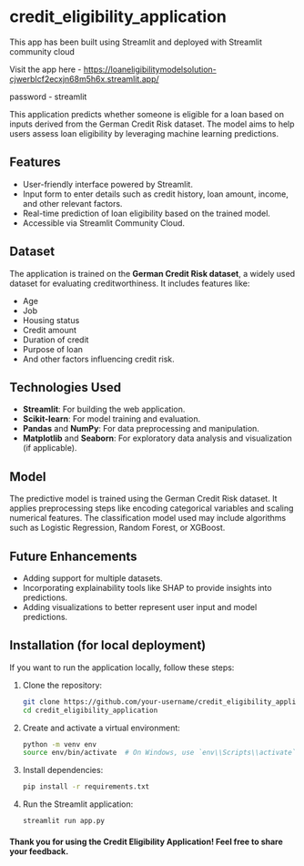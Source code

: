 # credit_eligibility_application
This app has been built using Streamlit and deployed with Streamlit community cloud

Visit the app here - https://loaneligibilitymodelsolution-cjwerblcf2ecxjn68m5h6x.streamlit.app/

password - streamlit

This application predicts whether someone is eligible for a loan based on inputs derived from the German Credit Risk dataset. The model aims to help users assess loan eligibility by leveraging machine learning predictions.

## Features
- User-friendly interface powered by Streamlit.
- Input form to enter details such as credit history, loan amount, income, and other relevant factors.
- Real-time prediction of loan eligibility based on the trained model.
- Accessible via Streamlit Community Cloud.

## Dataset
The application is trained on the **German Credit Risk dataset**, a widely used dataset for evaluating creditworthiness. It includes features like:
- Age
- Job
- Housing status
- Credit amount
- Duration of credit
- Purpose of loan
- And other factors influencing credit risk.

## Technologies Used
- **Streamlit**: For building the web application.
- **Scikit-learn**: For model training and evaluation.
- **Pandas** and **NumPy**: For data preprocessing and manipulation.
- **Matplotlib** and **Seaborn**: For exploratory data analysis and visualization (if applicable).

## Model
The predictive model is trained using the German Credit Risk dataset. It applies preprocessing steps like encoding categorical variables and scaling numerical features. The classification model used may include algorithms such as Logistic Regression, Random Forest, or XGBoost.

## Future Enhancements
* Adding support for multiple datasets.
* Incorporating explainability tools like SHAP to provide insights into predictions.
* Adding visualizations to better represent user input and model predictions.

## Installation (for local deployment)
If you want to run the application locally, follow these steps:

1. Clone the repository:
   ```bash
   git clone https://github.com/your-username/credit_eligibility_application.git
   cd credit_eligibility_application

2. Create and activate a virtual environment:
   ```bash
   python -m venv env
   source env/bin/activate  # On Windows, use `env\\Scripts\\activate`

3. Install dependencies:
   ```bash
   pip install -r requirements.txt

4. Run the Streamlit application:
   ```bash
   streamlit run app.py

#### Thank you for using the Credit Eligibility Application! Feel free to share your feedback.
